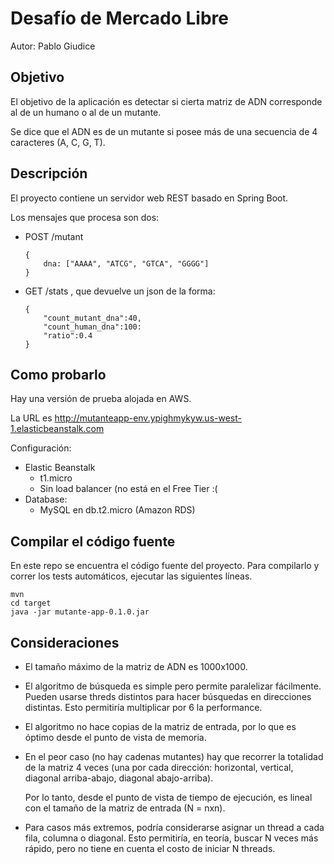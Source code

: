 # Desafío de Mercado Libre

Autor: Pablo Giudice

## Objetivo

El objetivo de la aplicación es detectar si cierta matriz de ADN corresponde al de un humano o al de un mutante. 

Se dice que el ADN es de un mutante si posee más de una secuencia de 4 caracteres (A, C, G, T).



## Descripción

El proyecto contiene un servidor web REST basado en Spring Boot. 

Los mensajes que procesa son dos: 

- POST /mutant 

   ````
   {
       dna: ["AAAA", "ATCG", "GTCA", "GGGG"]
   }
   ````

- GET /stats , que devuelve un json de la forma: 

  ````
  {
      "count_mutant_dna":40, 
      "count_human_dna":100: 
      "ratio":0.4
  }
  ````

  



## Como probarlo

Hay una versión de prueba alojada en AWS. 

La URL es http://mutanteapp-env.ypighmykyw.us-west-1.elasticbeanstalk.com

Configuración: 

- Elastic Beanstalk
  - t1.micro
  - Sin load balancer (no está en el Free Tier :( 
- Database: 
  - MySQL en db.t2.micro (Amazon RDS)



## Compilar el código fuente 

En este repo se encuentra el código fuente del proyecto. Para compilarlo y correr los tests automáticos, ejecutar las siguientes líneas.

````
mvn 
cd target
java -jar mutante-app-0.1.0.jar
````



## Consideraciones

- El tamaño máximo de la matriz de ADN es 1000x1000.

- El algoritmo de búsqueda es simple pero permite paralelizar fácilmente. Pueden usarse threds distintos para hacer búsquedas en direcciones distintas. Esto permitiría multiplicar por 6 la performance. 

- El algoritmo no hace copias de la matriz de entrada, por lo que es óptimo desde el punto de vista de memoria. 

- En el peor caso (no hay cadenas mutantes) hay que recorrer la totalidad de la matriz 4 veces (una por cada dirección: horizontal, vertical, diagonal arriba-abajo, diagonal abajo-arriba). 

  Por lo tanto, desde el punto de vista de tiempo de ejecución, es lineal con el tamaño de la matriz de entrada (N = nxn).

- Para casos más extremos, podría considerarse asignar un thread a cada fila, columna o diagonal. Esto permitiría, en teoría, buscar N veces más rápido, pero no tiene en cuenta el costo de iniciar N threads.

  

  